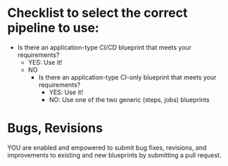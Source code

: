 #  Checklist to select the correct pipeline to use:

- Is there an application-type CI/CD blueprint that meets your requirements?
  - YES: Use it!
  - NO
    - Is there an application-type CI-only blueprint that meets your requirements?
      - YES: Use it!
      - NO: Use one of the two generic (steps, jobs) blueprints

# Bugs, Revisions

YOU are enabled and empowered to submit bug fixes, revisions, and improvements to existing and new blueprints by submitting a pull request.